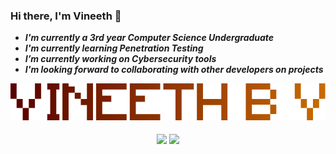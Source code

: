 ### Hi there, I'm Vineeth 👋

<!--
**vineethbv/vineethbv** is a ✨ _special_ ✨ repository because its `README.md` (this file) appears on your GitHub profile.

Here are some ideas to get you started:

- 🔭 I’m currently working on ...
- 🌱 I’m currently learning ...
- 👯 I’m looking to collaborate on ...
- 🤔 I’m looking for help with ...
- 💬 Ask me about ...
- 📫 How to reach me: ...
- 😄 Pronouns: ...
- ⚡ Fun fact: ...
-->

- ***I'm currently a 3rd year Computer Science Undergraduate***
- ***I'm currently learning Penetration Testing***
- ***I’m currently working on Cybersecurity tools***
- ***I'm looking forward to collaborating with other developers on projects***

<p align="center">
  <img src="logo_Personal.png">
  <br><br>
  <img src = "https://github-readme-stats.vercel.app/api?username=vineethbv&count_private=true&theme=algolia&show_icons=true&line_height=20" align = "center">
  <img src = "https://github-readme-stats.vercel.app/api/top-langs/?username=vineethbv&count_private=true&theme=algolia&count=8&lang_count=8&layout=compact" align = "center">
</p>
